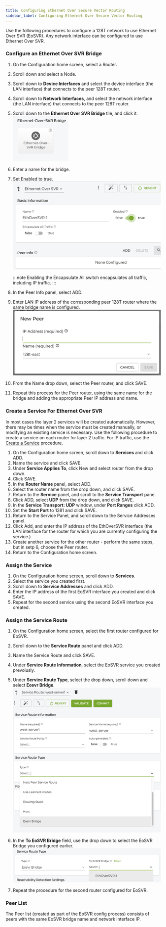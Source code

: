 ```yaml
---
title: Configuring Ethernet Over Secure Vector Routing
sidebar_label: Configuring Ethernet Over Secure Vector Routing
---
```


Use the following procedures to configure a 128T network to use Ethernet Over SVR (EoSVR). Any network interface can be configured to use Ethernet Over SVR. 

### Configure an Ethernet Over SVR Bridge

1. On the Configuration home screen, select a Router.
2. Scroll down and select a Node.
3. Scroll down to **Device Interfaces** and select the device interface (the LAN interface) that connects to the peer 128T router. 
4. Scroll down to **Network Interfaces**, and select the network interface (the LAN interface) that connects to the peer 128T router.
5. Scroll down to the **Ethernet Over SVR Bridge** tile, and click it. 
	![Ethernet over SVR](/img/config_EthoSVR_tile.png)

6. Enter a name for the bridge. 
7. Set Enabled to true. 
	![Name the Bridge](/img/config_EthoSVR_BridgeS5.png)

	:::note
	Enabling the Encapsulate All switch encapsulates all traffic, including IP traffic. 
	:::

8. In the Peer Info panel, select ADD.
9. Enter LAN IP address of the corresponding peer 128T router where the same bridge name is configured.
	![Peer Info](/img/config_EthoSVR_BridgeS8.png)

10. From the Name drop down, select the Peer router, and click SAVE. 
11. Repeat this process for the Peer router, using the same name for the bridge and adding the appropriate Peer IP address and name. 

### Create a Service For Ethernet Over SVR

In most cases the layer 2 services will be created automatically. However, there may be times when the service must be created manually, or modifying an existing service is necessary. Use the following procedure to create a service on each router for layer 2 traffic. For IP traffic, use the [Create a Service](intro_basic_conductor_config.md/#create-a-service) procedure.

1. On the Configuration home screen, scroll down to **Services** and click ADD.
2. Name the service and click SAVE.
3. Under **Service Applies To**, click New and select router from the drop down. 
4. Click SAVE.
5. In the **Router Name** panel, select ADD.
6. Select the router name from the drop down, and click SAVE.
7. Return to the **Service** panel, and scroll to the **Service Transport** pane.
8. Click ADD, select **UDP** from the drop down, and click SAVE. 
9. In the **Service Transport: UDP** window, under **Port Ranges** click ADD.
10. Set the **Start Port** to 1281 and click SAVE.
11. Return to the Service Panel, and scroll down to the Service Addresses panel. 
12. Click Add, and enter the IP address of the EthOverSVR interface (the LAN interface for the router for which you are currently configuring the service.)
13. Create another service for the other router - perform the same steps, but in setp 6, choose the Peer router.
14. Return to the Configuration home screen.

### Assign the Service

1. On the Configuration home screen, scroll down to **Services**. 
2. Select the service you created first.
3. Scroll down to **Service Addresses** and click ADD.
4. Enter the IP address of the first EoSVR interface you created and click SAVE.
5. Repeat for the second service using the second EoSVR interface you created. 

### Assign the Service Route

1. On the Configuration home screen, select the first router configured for EoSVR.
2. Scroll down to the **Service Route** panel and click ADD.
3. Name the Service Route and click SAVE.
4. Under **Service Route Information**, select the EoSVR service you created prevoiusly.
5. Under **Service Route Type**, select the drop down, scroll down and select **Eosvr Bridge**. 
	![Service Route Type](/img/config_EthoSVR_ASR5.png)

6. In the **To EoSVR Bridge** field, use the drop down to select the EoSVR Bridge you configured earlier. 
	![Service Route Type Next](/img/config_EthoSVR_ASR6.png)

7. Repeat the procedure for the second router configured for EoSVR. 


### Peer List

The Peer list (created as part of the EoSVR config process) consists of peers with the same EoSVR bridge name and network interface IP.  
